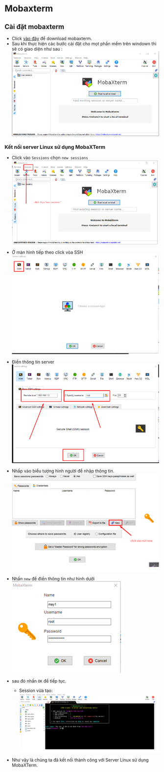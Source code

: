 <a name ="Cài đặt và sử dụng mobaxterm"></a>

# Mobaxterm
## Cài đặt mobaxterm
- Click [vào đây](https://mobaxterm.mobatek.net/download-home-edition.html) để download mobaxterm.
- Sau khi thực hiện các bước cài đặt cho mọt phần mềm trên windown thì sẽ có giao diện như sau :
![](../images/mobaxtern/d1.png)
### Kết nối server Linux sử dụng MobaXTerm
- Click vào `Sessions` chọn `new sessions`
![](../images/mobaxtern/d2.png)
- Ở màn hình tiếp theo click vòa SSH
![](../images/mobaxtern/d3.png)
- Điền thông tin server
![](../images/mobaxtern/d4.png)
- Nhấp vào biểu tượng hình người để nhập thông tin.
![](../images/mobaxtern/d7.png)

- Nhấn `new` để điền thông tin như hình dưới
![](../images/mobaxtern/d5.png)
- sau đó nhấn `OK` để tiếp tục.

    - Session vừa tạo:
    ![](../images/mobaxtern/d8.png)
- Như vậy là chúng ta đã kết nối thành công với Server Linux sử dụng MobaXTerm.